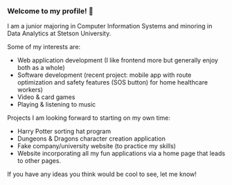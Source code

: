 ### Welcome to my profile! 👋

I am a junior majoring in Computer Information Systems and minoring in Data Analytics at Stetson University.

Some of my interests are:
  - Web application development (I like frontend more but generally enjoy both as a whole)
  - Software development (recent project: mobile app with route optimization and safety features (SOS button) for home healthcare workers)
  - Video & card games
  - Playing & listening to music

Projects I am looking forward to starting on my own time:
  - Harry Potter sorting hat program
  - Dungeons & Dragons character creation application
  - Fake company/university website (to practice my skills)
  - Website incorporating all my fun applications via a home page that leads to other pages.

If you have any ideas you think would be cool to see, let me know!
